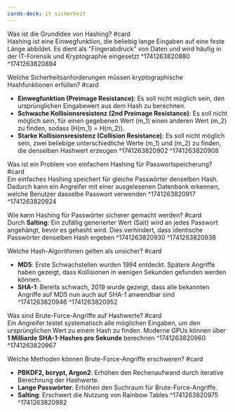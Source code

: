 ```yaml
---
cards-deck: it sicherheit
---
```



Was ist die Grundidee von Hashing? #card  
Hashing ist eine Einwegfunktion, die beliebig lange Eingaben auf eine feste Länge abbildet. Es dient als "Fingerabdruck" von Daten und wird häufig in der IT-Forensik und Kryptographie eingesetzt 
^1741263820880
^1741263820894

Welche Sicherheitsanforderungen müssen kryptographische Hashfunktionen erfüllen? #card  
- **Einwegfunktion (Preimage Resistance)**: Es soll nicht möglich sein, den ursprünglichen Eingabewert aus dem Hash zu berechnen.  
- **Schwache Kollisionsresistenz (2nd Preimage Resistance)**: Es soll nicht möglich sein, für einen gegebenen Wert \(m_1\) einen anderen Wert \(m_2\) zu finden, sodass \(H(m_1) = H(m_2)\).  
- **Starke Kollisionsresistenz (Collision Resistance)**: Es soll nicht möglich sein, zwei beliebige unterschiedliche Werte \(m_1\) und \(m_2\) zu finden, die denselben Hashwert erzeugen
^1741263820902
^1741263820908

Was ist ein Problem von einfachem Hashing für Passwortspeicherung? #card  
Ein einfaches Hashing speichert für gleiche Passwörter denselben Hash. Dadurch kann ein Angreifer mit einer ausgelesenen Datenbank erkennen, welche Benutzer dasselbe Passwort verwenden 
^1741263820917
^1741263820924

Wie kann Hashing für Passwörter sicherer gemacht werden? #card  
Durch **Salting**: Ein zufällig generierter Wert (Salt) wird an jedes Passwort angehängt, bevor es gehasht wird. Dies verhindert, dass identische Passwörter denselben Hash ergeben
^1741263820930
^1741263820938

Welche Hash-Algorithmen gelten als unsicher? #card  
- **MD5**: Erste Schwachstellen wurden 1994 entdeckt. Spätere Angriffe haben gezeigt, dass Kollisionen in wenigen Sekunden gefunden werden können.  
- **SHA-1**: Bereits schwach, 2019 wurde gezeigt, dass alle bekannten Angriffe auf MD5 nun auch auf SHA-1 anwendbar sind  
^1741263820946
^1741263820952

Was sind Brute-Force-Angriffe auf Hashwerte? #card  
Ein Angreifer testet systematisch alle möglichen Eingaben, um den ursprünglichen Wert zu einem Hash zu finden. Moderne GPUs können über **1 Milliarde SHA-1-Hashes pro Sekunde** berechnen
^1741263820960
^1741263820967

Welche Methoden können Brute-Force-Angriffe erschweren? #card  
- **PBKDF2, bcrypt, Argon2**: Erhöhen den Rechenaufwand durch iterative Berechnung der Hashwerte.  
- **Lange Passwörter**: Erhöhen den Suchraum für Brute-Force-Angriffe.  
- **Salting**: Erschwert die Nutzung von Rainbow Tables
^1741263820975
^1741263820982
